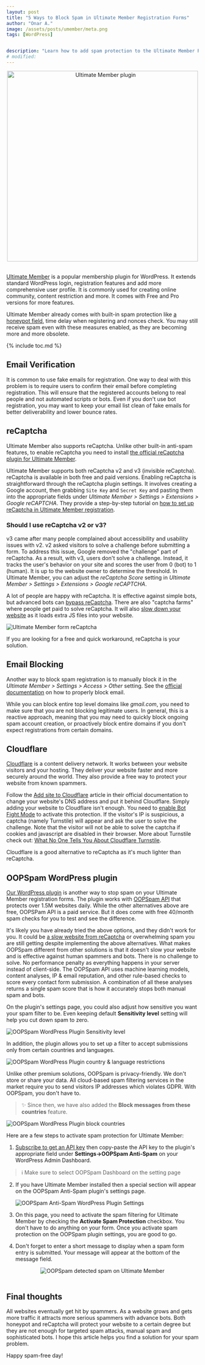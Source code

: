 ```yaml
---
layout: post
title: "5 Ways to Block Spam in Ultimate Member Registration Forms"
author: "Onar A."
image: /assets/posts/umember/meta.png
tags: [WordPress]


description: "Learn how to add spam protection to the Ultimate Member Registration Form using these 5 different methods in WordPress."
# modified: 
---
```

<center>
<img loading="lazy"  width="500" alt="Ultimate Member plugin" src="/blog/assets/posts/umember/header.png">
</center>
<br/>

[Ultimate Member](https://ultimatemember.com/) is a popular membership plugin for WordPress. It extends standard WordPress login, registration features and add more comprehensive user profile. It is commonly used for creating online community, content restriction and more. It comes with Free and Pro versions for more features. 

Ultimate Member already comes with built-in spam protection like [a honeypot field](https://www.oopspam.com/blog/ways-to-stop-spam#honeypot-filter-spam-with-a-hidden-field), time delay when registering and nonces check. You may still receive spam even with these measures enabled, as they are becoming more and more obsolete.

{% include toc.md %}

## Email Verification

It is common to use fake emails for registration. One way to deal with this problem is to require users to confirm their email before completing registration. This will ensure that the registered accounts belong to real people and not automated scripts or bots. Even if you don't use bot registration, you may want to keep your email list clean of fake emails for better deliverability and lower bounce rates.

## reCaptcha

Ultimate Member also supports reCaptcha. Unlike other built-in anti-spam features, to enable reCaptcha you need to install [the official reCaptcha plugin for Ultimate Member](https://wordpress.org/plugins/um-recaptcha/).

Ultimate Member supports both reCaptcha v2 and v3 (invisible reCaptcha). reCaptcha is available in both free and paid versions. Enabling reCaptcha is straightforward through the reCaptcha plugin settings. It involves creating a Google account, then grabbing `Site Key` and `Secret Key` and pasting them into the appropriate fields under *Ultimate Member > Settings > Extensions > Google reCAPTCHA*. They provide a step-by-step tutorial on [how to set up reCaptcha in Ultimate Member registration](https://docs.ultimatemember.com/article/72-google-recaptcha).

### Should I use reCaptcha v2 or v3?

v3 came after many people complained about accessibility and usability issues with v2. v2 asked visitors to solve a challenge before submitting a form. To address this issue, Google removed the "challenge" part of reCaptcha. As a result, with v3, users don't solve a challenge. Instead, it tracks the user's behavior on your site and scores the user from 0 (bot) to 1 (human). It is up to the website owner to determine the threshold. In Ultimate Member, you can adjust the *reCaptcha Score* setting in *Ultimate Member > Settings > Extensions > Google reCAPTCHA*.

A lot of people are happy with reCaptcha. It is effective against simple bots, but advanced bots can [bypass reCaptcha](https://github.com/xHossein/PyPasser). There are also "captcha farms" where people get paid to solve reCaptcha. It will also [slow down your website](https://www.oopspam.com/blog/recaptcha-performance-analyses) as it loads extra JS files into your website.

![Ultimate Member form reCaptcha](/blog/assets/posts/umember/recaptcha.png "Ultimate Member form reCaptcha")

If you are looking for a free and quick workaround, reCaptcha is your solution.

## Email Blocking

Another way to block spam registration is to manually block it in the *Ultimate Member > Settings > Access > Other* setting. See the [official documentation](https://docs.ultimatemember.com/article/1604-block-email-address-on-registration) on how to properly block email.

While you can block entire top level domains like *gmail.com*, you need to make sure that you are not blocking legitimate users.
In general, this is a reactive approach, meaning that you may need to quickly block ongoing spam account creation, or proactively block entire domains if you don't expect registrations from certain domains.

## Cloudflare

[Cloudflare](https://www.cloudflare.com/) is a content delivery network. It works between your website visitors and your hosting. They deliver your website faster and more securely around the world. They also provide a free way to protect your website from known spammers.

Follow the [Add site to Cloudflare](https://developers.cloudflare.com/fundamentals/get-started/setup/add-site/) article in their official documentation to change your website's DNS address and put it behind Cloudflare. Simply adding your website to Cloudflare isn't enough. You need to [enable Bot Fight Mode](https://developers.cloudflare.com/bots/get-started/free/) to activate this protection. If the visitor's IP is suspicious, a captcha (namely Turnstile) will appear and ask the user to solve the challenge. Note that the visitor will not be able to solve the captcha if cookies and javascript are disabled in their browser. More about Turnstile check out: [What No One Tells You About Cloudflare Turnstile](https://www.oopspam.com/blog/cloudflare-turnstile).

Cloudflare is a good alternative to reCaptcha as it's much lighter than reCaptcha.

## OOPSpam WordPress plugin

[Our WordPress plugin](https://wordpress.org/plugins/oopspam-anti-spam/) is another way to stop spam on your Ultimate Member registration forms. The plugin works with [OOPSpam API](https://www.oopspam.com/) that protects over 1.5M websites daily. While the other alternatives above are free, OOPSPam API is a paid service. But it does come with free 40/month spam checks for you to test and see the difference.

It's likely you have already tried the above options, and they didn't work for you. It could be [a slow website from reCaptcha](https://www.oopspam.com/blog/recaptcha-performance-analyses) or overwhelming spam you are still getting despite implementing the above alternatives. What makes OOPSpam different from other solutions is that it doesn't slow your website and is effective against human spammers and bots. There is no challenge to solve. No performance penalty as everything happens in your server instead of client-side. The OOPSpam API uses machine learning models, content analyses, IP & email reputation, and other rule-based checks to score every contact form submission. A combination of all these analyses returns a single spam score that is how it accurately stops both manual spam and bots.

On the plugin's settings page, you could also adjust how sensitive you want your spam filter to be. Even keeping default __Sensitivity level__ setting will help you cut down spam to zero.

![OOPSpam WordPress Plugin Sensitivity level](https://www.oopspam.com/assets/WP_SensitivyLevel.jpg "OOPSpam WordPress Plugin Sensitivity level")

In addition, the plugin allows you to set up a filter to accept submissions only from certain countries and languages.

![OOPSpam WordPress Plugin country & language restrictions](https://www.oopspam.com/assets/country-language-filter.png "OOPSpam WordPress Plugin country & language restrictions")

Unlike other premium solutions, OOPSpam is privacy-friendly. We don't store or share your data. All cloud-based spam filtering services in the market require you to send visitors IP addresses which violates GDPR. With OOPSpam, you don't have to.

> ✨ Since then, we have also added the __Block messages from these countries__ feature.

![OOPSpam WordPress Plugin block countries](https://www.oopspam.com/blog/assets/wp-block-countries.png "OOPSpam WordPress Plugin block countries")

Here are a few steps to activate spam protection for Ultimate Member:

1. [Subscribe to get an API key](https://app.oopspam.com/Identity/Account/Register) then copy-paste the API key to the plugin's appropriate field under __Settings->OOPSpam Anti-Spam__ on your WordPress Admin Dashboard.

> ℹ️ Make sure to select OOPSpam Dashboard on the setting page

2. If you have Ultimate Member installed then a special section will appear on the OOPSpam Anti-Spam plugin's settings page.

    ![OOPSpam Anti-Spam WordPress Plugin Settings](/blog/assets/posts/umember/oopspam-umember-setting.png "OOPSpam Anti-Spam WordPress Plugin Settings")

3. On this page, you need to activate the spam filtering for Ultimate Member by checking the **Activate Spam Protection** checkbox. You don't have to do anything on your form. Once you activate spam protection on the OOPSpam plugin settings, you are good to go.

4. Don't forget to enter a short message to display when a spam form entry is submitted. Your message will appear at the bottom of the message field.

<center>
<img loading="lazy"  alt="OOPSpam detected spam on Ultimate Member" src="/blog/assets/posts/umember/umember-spam-detected.png">
</center>
<br/>

## Final thoughts

All websites eventually get hit by spammers. As a website grows and gets more traffic it attracts more serious spammers with advance bots. Both honeypot and reCaptcha will protect your website to a certain degree but they are not enough for targeted spam attacks, manual spam and sophisticated bots. I hope this article helps you find a solution for your spam problem.

Happy spam-free day!